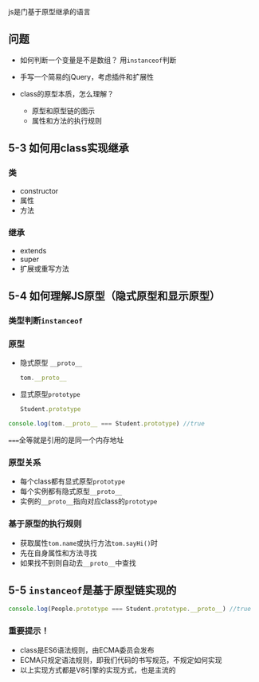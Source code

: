 js是门基于原型继承的语言

## 问题
- 如何判断一个变量是不是数组？
  用`instanceof`判断
- 手写一个简易的jQuery，考虑插件和扩展性
  
- class的原型本质，怎么理解？
  - 原型和原型链的图示
  - 属性和方法的执行规则
## 5-3 如何用class实现继承
### 类
- constructor
- 属性
- 方法
### 继承
- extends
- super
- 扩展或重写方法

## 5-4 如何理解JS原型（隐式原型和显示原型）
### 类型判断`instanceof`

### 原型
- 隐式原型 `__proto__`
  ```javascript
  tom.__proto__
  ```
- 显式原型`prototype`
  ```javascript
  Student.prototype
  ```
```javascript
console.log(tom.__proto__ === Student.prototype) //true
```
`===`全等就是引用的是同一个内存地址
### 原型关系
- 每个class都有显式原型`prototype`
- 每个实例都有隐式原型`__proto__`
- 实例的`__proto__`指向对应class的`prototype`
### 基于原型的执行规则
- 获取属性`tom.name`或执行方法`tom.sayHi()`时
- 先在自身属性和方法寻找
- 如果找不到则自动去`__proto__`中查找

## 5-5 `instanceof`是基于原型链实现的
```javascript
console.log(People.prototype === Student.prototype.__proto__) //true
```
### 重要提示！
- class是ES6语法规则，由ECMA委员会发布
- ECMA只规定语法规则，即我们代码的书写规范，不规定如何实现
- 以上实现方式都是V8引擎的实现方式，也是主流的